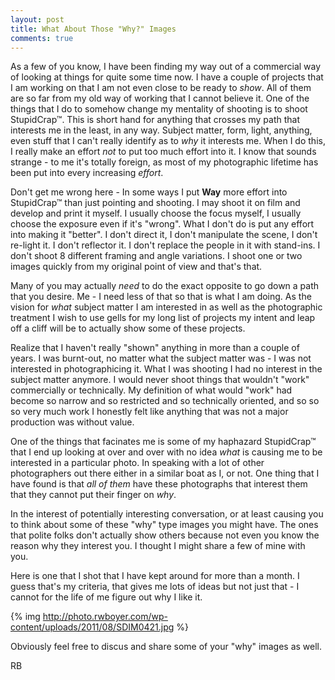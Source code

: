 ```yaml
---
layout: post
title: What About Those "Why?" Images
comments: true
---
```

As a few of you know, I have been finding my way out of a commercial way of looking at things for quite some time now. I have a couple of projects that I am working on that I am not even close to be ready to <em>show</em>. All of them are so far from my old way of working that I cannot believe it. One of the things that I do to somehow change my mentality of shooting is to shoot StupidCrap™. This is short hand for anything that crosses my path that interests me in the least, in any way. Subject matter, form, light, anything, even stuff that I can't really identify as to <em>why</em> it interests me. When I do this, I really make an effort <em>not</em> to put too much effort into it. I know that sounds strange - to me it's totally foreign, as most of my photographic lifetime has been put into every increasing <em>effort</em>.

Don't get me wrong here - In some ways I put <strong>Way</strong> more effort into StupidCrap™ than just pointing and shooting. I may shoot it on film and develop and print it myself. I usually choose the focus myself, I usually choose the exposure even if it's "wrong". What I don't do is put any effort into making it "better". I don't direct it, I don't manipulate the scene, I don't re-light it. I don't reflector it. I don't replace the people in it with stand-ins. I don't shoot 8 different framing and angle variations. I shoot one or two images quickly from my original point of view and that's that.

Many of you may actually <em>need</em> to do the exact opposite to go down a path that you desire. Me - I need less of that so that is what I am doing. As the vision for <em>what</em> subject matter I am interested in as well as the photographic treatment I wish to use gells for my long list of projects my intent and leap off a cliff will be to actually show some of these projects.

Realize that I haven't really "shown" anything in more than a couple of years. I was burnt-out, no matter what the subject matter was - I was not interested in photographicing it. What I was shooting I had no interest in the subject matter anymore. I would never shoot things that wouldn't "work" commercially or technically. My definition of what would "work" had become so narrow and so restricted and so technically oriented, and so so so very much work I honestly felt like anything that was not a major production was without value.

One of the things that facinates me is some of my haphazard StupidCrap™ that I end up looking at over and over with no idea <em>what</em> is causing me to be interested in a particular photo. In speaking with a lot of other photographers out there either in a similar boat as I, or not. One thing that I have found is that <em>all of them</em> have these photographs that interest them that they cannot put their finger on <em>why</em>.

In the interest of potentially interesting conversation, or at least causing you to think about some of these "why" type images you might have. The ones that polite folks don't actually show others because not even you know the reason why they interest you. I thought I might share a few of mine with you.

Here is one that I shot that I have kept around for more than a month. I guess that's my criteria, that gives me lots of ideas but not just that - I cannot for the life of me figure out why I like it.

{% img http://photo.rwboyer.com/wp-content/uploads/2011/08/SDIM0421.jpg %}

Obviously feel free to discus and share some of your "why" images as well.

RB